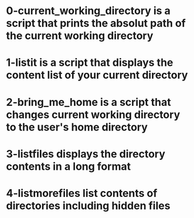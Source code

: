 # 0-current_working_directory is a script that prints the absolut path of the current working directory
# 1-listit is a script that displays the content list of your current directory
# 2-bring_me_home is a script that changes current working directory to the user's home directory
# 3-listfiles displays the directory contents in a long format
# 4-listmorefiles list contents of directories including hidden files
